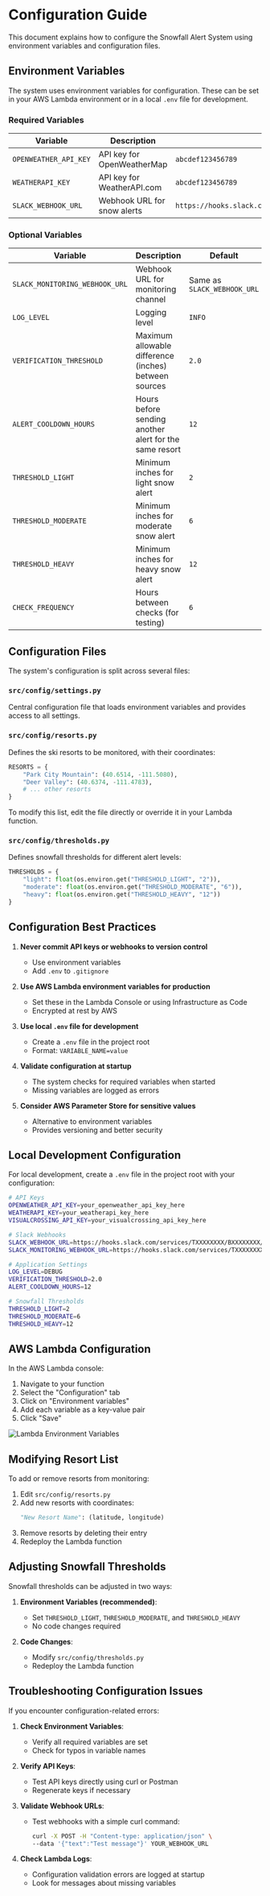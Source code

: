 # Configuration Guide

This document explains how to configure the Snowfall Alert System using environment variables and configuration files.

## Environment Variables

The system uses environment variables for configuration. These can be set in your AWS Lambda environment or in a local `.env` file for development.

### Required Variables

| Variable              | Description                 | Example                                                |
| --------------------- | --------------------------- | ------------------------------------------------------ |
| `OPENWEATHER_API_KEY` | API key for OpenWeatherMap  | `abcdef123456789`                                      |
| `WEATHERAPI_KEY`      | API key for WeatherAPI.com  | `abcdef123456789`                                      |
| `SLACK_WEBHOOK_URL`   | Webhook URL for snow alerts | `https://hooks.slack.com/services/TXXXXX/BXXXXX/XXXXX` |

### Optional Variables

| Variable                       | Description                                            | Default                     | Example                                                |
| ------------------------------ | ------------------------------------------------------ | --------------------------- | ------------------------------------------------------ |
| `SLACK_MONITORING_WEBHOOK_URL` | Webhook URL for monitoring channel                     | Same as `SLACK_WEBHOOK_URL` | `https://hooks.slack.com/services/TXXXXX/BXXXXX/XXXXX` |
| `LOG_LEVEL`                    | Logging level                                          | `INFO`                      | `DEBUG`                                                |
| `VERIFICATION_THRESHOLD`       | Maximum allowable difference (inches) between sources  | `2.0`                       | `3.5`                                                  |
| `ALERT_COOLDOWN_HOURS`         | Hours before sending another alert for the same resort | `12`                        | `24`                                                   |
| `THRESHOLD_LIGHT`              | Minimum inches for light snow alert                    | `2`                         | `3`                                                    |
| `THRESHOLD_MODERATE`           | Minimum inches for moderate snow alert                 | `6`                         | `7`                                                    |
| `THRESHOLD_HEAVY`              | Minimum inches for heavy snow alert                    | `12`                        | `10`                                                   |
| `CHECK_FREQUENCY`              | Hours between checks (for testing)                     | `6`                         | `3`                                                    |

## Configuration Files

The system's configuration is split across several files:

### `src/config/settings.py`

Central configuration file that loads environment variables and provides access to all settings.

### `src/config/resorts.py`

Defines the ski resorts to be monitored, with their coordinates:

```python
RESORTS = {
    "Park City Mountain": (40.6514, -111.5080),
    "Deer Valley": (40.6374, -111.4783),
    # ... other resorts
}
```

To modify this list, edit the file directly or override it in your Lambda function.

### `src/config/thresholds.py`

Defines snowfall thresholds for different alert levels:

```python
THRESHOLDS = {
    "light": float(os.environ.get("THRESHOLD_LIGHT", "2")),
    "moderate": float(os.environ.get("THRESHOLD_MODERATE", "6")),
    "heavy": float(os.environ.get("THRESHOLD_HEAVY", "12"))
}
```

## Configuration Best Practices

1. **Never commit API keys or webhooks to version control**

   - Use environment variables
   - Add `.env` to `.gitignore`

2. **Use AWS Lambda environment variables for production**

   - Set these in the Lambda Console or using Infrastructure as Code
   - Encrypted at rest by AWS

3. **Use local `.env` file for development**

   - Create a `.env` file in the project root
   - Format: `VARIABLE_NAME=value`

4. **Validate configuration at startup**

   - The system checks for required variables when started
   - Missing variables are logged as errors

5. **Consider AWS Parameter Store for sensitive values**
   - Alternative to environment variables
   - Provides versioning and better security

## Local Development Configuration

For local development, create a `.env` file in the project root with your configuration:

```bash
# API Keys
OPENWEATHER_API_KEY=your_openweather_api_key_here
WEATHERAPI_KEY=your_weatherapi_key_here
VISUALCROSSING_API_KEY=your_visualcrossing_api_key_here

# Slack Webhooks
SLACK_WEBHOOK_URL=https://hooks.slack.com/services/TXXXXXXXX/BXXXXXXXX/XXXXXXXXXXXXXXXXXXXXXXXX
SLACK_MONITORING_WEBHOOK_URL=https://hooks.slack.com/services/TXXXXXXXX/BXXXXXXXX/XXXXXXXXXXXXXXXXXXXXXXXX

# Application Settings
LOG_LEVEL=DEBUG
VERIFICATION_THRESHOLD=2.0
ALERT_COOLDOWN_HOURS=12

# Snowfall Thresholds
THRESHOLD_LIGHT=2
THRESHOLD_MODERATE=6
THRESHOLD_HEAVY=12
```

## AWS Lambda Configuration

In the AWS Lambda console:

1. Navigate to your function
2. Select the "Configuration" tab
3. Click on "Environment variables"
4. Add each variable as a key-value pair
5. Click "Save"

![Lambda Environment Variables](../assets/lambda-env-vars.png)

## Modifying Resort List

To add or remove resorts from monitoring:

1. Edit `src/config/resorts.py`
2. Add new resorts with coordinates:
   ```python
   "New Resort Name": (latitude, longitude)
   ```
3. Remove resorts by deleting their entry
4. Redeploy the Lambda function

## Adjusting Snowfall Thresholds

Snowfall thresholds can be adjusted in two ways:

1. **Environment Variables (recommended)**:

   - Set `THRESHOLD_LIGHT`, `THRESHOLD_MODERATE`, and `THRESHOLD_HEAVY`
   - No code changes required

2. **Code Changes**:
   - Modify `src/config/thresholds.py`
   - Redeploy the Lambda function

## Troubleshooting Configuration Issues

If you encounter configuration-related errors:

1. **Check Environment Variables**:

   - Verify all required variables are set
   - Check for typos in variable names

2. **Verify API Keys**:

   - Test API keys directly using curl or Postman
   - Regenerate keys if necessary

3. **Validate Webhook URLs**:

   - Test webhooks with a simple curl command:
     ```bash
     curl -X POST -H "Content-type: application/json" \
     --data '{"text":"Test message"}' YOUR_WEBHOOK_URL
     ```

4. **Check Lambda Logs**:
   - Configuration validation errors are logged at startup
   - Look for messages about missing variables
